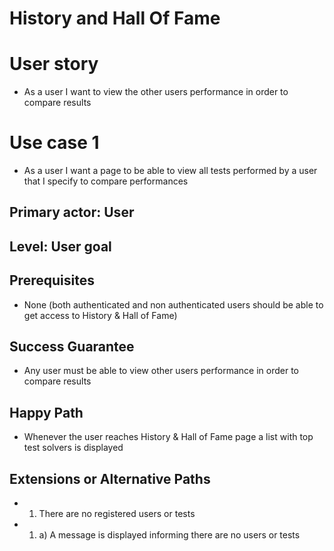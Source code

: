 # **History and Hall Of Fame**
# **User story**
*	As a user I want to view the other users performance in order to compare results

# **Use case 1** 
*   As a user I want a page to be able to view all tests performed by a user that I specify to compare performances

## **Primary actor: User**
## **Level: User goal**

## **Prerequisites**
* None (both authenticated and non authenticated users should be able to get access to History & Hall of Fame)

## **Success Guarantee**
* Any user must be able to view other users performance in order to compare results

## **Happy Path**
*   Whenever the user reaches History & Hall of Fame page a list with top test solvers is displayed

## **Extensions or Alternative Paths**
*   1. There are no registered users or tests
*   1. a) A message is displayed informing there are no users or tests
